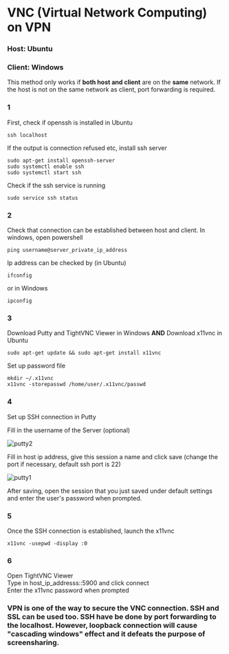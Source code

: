 # VNC (Virtual Network Computing) on VPN
### Host: Ubuntu
### Client: Windows

This method only works if **both host and client** are on the **same** network. If the host is not on the same network as client, port forwarding is required.

### 1
First, check if openssh is installed in Ubuntu
```
ssh localhost
```
If the output is connection refused etc, install ssh server
```
sudo apt-get install openssh-server
sudo systemctl enable ssh
sudo systemctl start ssh
```
Check if the ssh service is running
```
sudo service ssh status
```
### 2
Check that connection can be established between host and client.
In windows, open powershell
```
ping username@server_private_ip_address
```
Ip address can be checked by (in Ubuntu)
```
ifconfig
```
or in Windows
```
ipconfig
```
### 3
Download Putty and TightVNC Viewer in Windows **AND**
Download x11vnc in Ubuntu
```
sudo apt-get update && sudo apt-get install x11vnc
```

Set up password file
```
mkdir ~/.x11vnc
x11vnc -storepasswd /home/user/.x11vnc/passwd
```

### 4
Set up SSH connection in Putty

Fill in the username of the Server (optional)

![putty2](https://user-images.githubusercontent.com/85933053/153229811-f308c681-d7eb-4945-98af-84542ae6b73d.jpg) 

Fill in host ip address, give this session a name and click save (change the port if necessary, default ssh port is 22)

![putty1](https://user-images.githubusercontent.com/85933053/153229962-d7eb6543-5b65-4cb8-82f5-a5f61afe7627.jpg) 

After saving, open the session that you just saved under default settings and enter the user's password when prompted.
### 5
Once the SSH connection is established, launch the x11vnc
```
x11vnc -usepwd -display :0
```

### 6
Open TightVNC Viewer  
Type in host_ip_addresss::5900 and click connect  
Enter the x11vnc password when prompted

### VPN is one of the way to secure the VNC connection. SSH and SSL can be used too. SSH have be done by port forwarding to the localhost. However, loopback connection will cause "cascading windows" effect and it defeats the purpose of screensharing.
